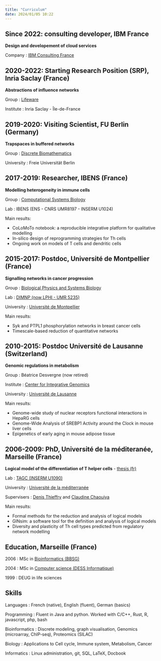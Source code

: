 ```yaml
---
title: "Curriculum"
date: 2024/01/05 10:22
---
```


Since 2022: consulting developer, IBM France
--------------------------------------------

**Design and developement of cloud services**

Company
: [IBM Consulting France](https://www.ibm.com/fr-fr/consulting)


2020-2022: Starting Research Position (SRP), Inria Saclay (France)
--------------------------------------

**Abstractions of influence networks**

Group
: [Lifeware](http://lifeware.inria.fr)

Institute
: Inria Saclay - Île-de-France





2019-2020: Visiting Scientist, FU Berlin (Germany)
--------------------------------------

**Trapspaces in buffered networks**

Group
: [Discrete Biomathematics](https://www.mi.fu-berlin.de/en/math/groups/dibimath)

University
: Freie Universität Berlin 



2017-2019: Researcher, IBENS (France)
--------------------------------------

**Modelling heterogeneity in immune cells**

Group
: [Computational Systems Biology](http://www.ibens.ens.fr/spip.php?rubrique27)

Lab
: IBENS (ENS - CNRS UMR8197 - INSERM U1024)

Main results:

* CoLoMoTo notebook: a reproducible integrative platform for qualitative modelling
* In-silico design of reprogramming strategies for Th cells
* Ongoing work on models of T cells and dendritic cells



2015-2017: Postdoc, Université de Montpellier (France)
---------------------------------------------------------


**Signalling networks in cancer progression**

Group
: [Biological Physics and Systems Biology](https://systems-biology-lphi.cnrs.fr/)

Lab
: [DIMNP (now LPHI - UMR 5235)](https://lphi.umontpellier.fr/)

University
: [Université de Montpellier](http://www.umontpellier.fr)


Main results:

* Syk and PTPL1 phosphorylation networks in breast cancer cells
* Timescale-based reduction of quantitative networks


2010-2015:    Postdoc Université de Lausanne (Switzerland)
----------------------------------------------------------

**Genomic regulations in metabolism**

Group
: Béatrice Desvergne (now retired)

Institute
:  [Center for Integrative Genomics](http://www.genomyx.ch)

University
: [Université de Lausanne](http://www.unil.ch)


Main results:

* Genome-wide study of nuclear receptors functional interactions in HepaRG cells
* Genome-Wide Analysis of SREBP1 Activity around the Clock in mouse liver cells
* Epigenetics of early aging in mouse adipose tissue



2006-2009: PhD, Université de la méditeranée, Marseille (France)
----------------------------------------------------------------

**Logical model of the differentiation of T helper cells** - [thesis (fr)](/these_AurelienNaldi_2009.pdf)

Lab
: [TAGC (INSERM U1090)](http://tagc.univ-amu.fr)

University
: [Université de la méditerranée](http://www.univ-amu.fr)

Supervisers
: [Denis Thieffry](http://www.ibens.ens.fr/spip.php?rubrique27)
  and [Claudine Chaouiya](http://claudine.chaouiya.perso.luminy.univ-amu.fr/)


Main results:

* Formal methods for the reduction and analysis of logical models
* GINsim: a software tool for the definition and analysis of logical models
* Diversity and plasticity of Th cell types predicted from regulatory network modelling




Education, Marseille (France)
-----------------------------

2006
: MSc in [Bioinformatics (BBSG)](http://biologie.univ-mrs.fr/masterBBSG/>)

2004
: MSc in [Computer science (DESS Informatique)](http://masterinfo.univ-mrs.fr)

1999
: DEUG in life sciences



Skills
------


Languages
: French (native), English (fluent), German (basics)

Programming
: Fluent in Java and python. Worked with C/C++, Rust, R, javascript, php, bash

Bioinformatics
: Discrete modeling, graph visualisation, Genomics (microarray, ChIP-seq), Proteomics (SILAC)

Biology
: Applications to Cell cycle, Immune system, Metabolism, Cancer

Informatics
: Linux administration, git, SQL, LaTeX, Docbook

